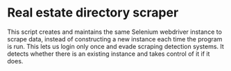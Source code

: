 # Real estate directory scraper

This script creates and maintains the same Selenium webdriver instance 
to scrape data, instead of constructing a new instance each time the 
program is run. This lets us login only once and evade scraping detection systems.
It detects whether there is an existing instance and takes control of it if it does.
